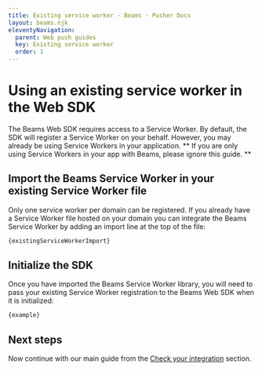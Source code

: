 ```yaml
---
title: Existing service worker - Beams - Pusher Docs
layout: beams.njk
eleventyNavigation: 
  parent: Web push guides
  key: Existing service worker
  order: 1
---
```

# Using an existing service worker in the Web SDK
 
The Beams Web SDK requires access to a Service Worker. By default, the SDK will register a Service Worker on your behalf. However, you may already be using Service Workers in your application. ** If you are only using Service Workers in your app with Beams, please ignore this guide. ** 
 
##  Import the Beams Service Worker in your existing Service Worker file 
 <Alert primary>Only one service worker per domain can be registered.</Alert> 
If you already have a Service Worker file hosted on your domain you can integrate the Beams Service Worker by adding an import line at the top of the file: 
 
```js
{existingServiceWorkerImport}
```
 
## Initialize the SDK
 
Once you have imported the Beams Service Worker library, you will need to pass your existing Service Worker registration to the Beams Web SDK when it is initialized: 
 
```js
{example}
```
 
## Next steps
 
Now continue with our main guide from the [Check your integration](/docs/beams/getting-started/web/sdk-integration#check-your-integration) section. 

